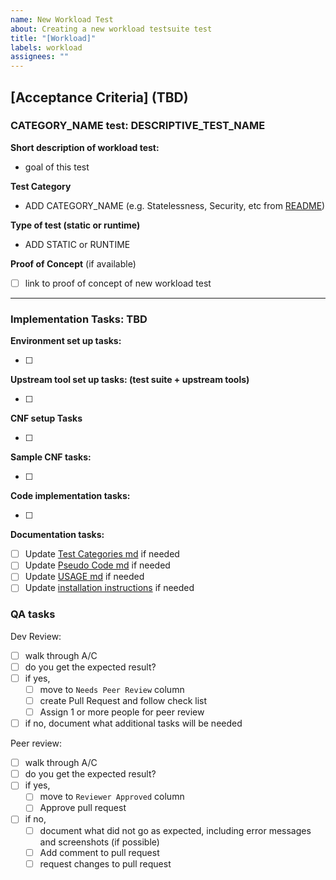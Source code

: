 ```yaml
---
name: New Workload Test
about: Creating a new workload testsuite test
title: "[Workload]"
labels: workload
assignees: ""
---
```


## [Acceptance Criteria] (TBD)

### CATEGORY_NAME test: DESCRIPTIVE_TEST_NAME

**Short description of workload test:**

- goal of this test

**Test Category**

- ADD CATEGORY_NAME (e.g. Statelessness, Security, etc from [README](https://github.com/cncf/cnf-testsuite/blob/main/README.md#cnf-testsuite))

**Type of test (static or runtime)**

- ADD STATIC or RUNTIME

**Proof of Concept** (if available)

- [ ] link to proof of concept of new workload test

---

### Implementation Tasks: TBD

**Environment set up tasks:**

- [ ]

**Upstream tool set up tasks: (test suite + upstream tools)**

- [ ]

**CNF setup Tasks**

- [ ]

**Sample CNF tasks:**

- [ ]

**Code implementation tasks:**

- [ ]

**Documentation tasks:**

- [ ] Update [Test Categories md](https://github.com/cncf/cnf-testsuite/blob/main/TEST-CATEGORIES.md) if needed
- [ ] Update [Pseudo Code md](https://github.com/cncf/cnf-testsuite/blob/main/PSEUDO-CODE.md) if needed
- [ ] Update [USAGE md](https://github.com/cncf/cnf-testsuite/blob/main/USAGE.md) if needed
- [ ] Update [installation instructions](https://github.com/cncf/cnf-testsuite/blob/main/install.md) if needed

### QA tasks

Dev Review:

- [ ] walk through A/C
- [ ] do you get the expected result?
- [ ] if yes,
  - [ ] move to `Needs Peer Review` column
  - [ ] create Pull Request and follow check list
  - [ ] Assign 1 or more people for peer review
- [ ] if no, document what additional tasks will be needed

Peer review:

- [ ] walk through A/C
- [ ] do you get the expected result?
- [ ] if yes,
  - [ ] move to `Reviewer Approved` column
  - [ ] Approve pull request
- [ ] if no,
  - [ ] document what did not go as expected, including error messages and screenshots (if possible)
  - [ ] Add comment to pull request
  - [ ] request changes to pull request
